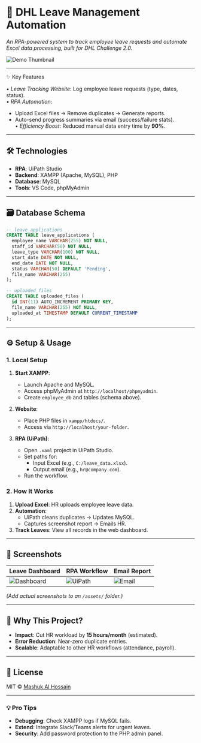 # **📌 DHL Leave Management Automation**  
*An RPA-powered system to track employee leave requests and automate Excel data processing, built for DHL Challenge 2.0.*  

![Demo Thumbnail](https://img.youtube.com/vi/zPF9p7py9II/maxresdefault.jpg) 

---

✨ Key Features

• *Leave Tracking Website*: Log employee leave requests (type, dates, status).  
• *RPA Automation*:  
  - Upload Excel files → Remove duplicates → Generate reports.  
  - Auto-send progress summaries via email (success/failure stats).  
• *Efficiency Boost*: Reduced manual data entry time by **90%**.  

---

## **🛠️ Technologies**  

- **RPA**: UiPath Studio  
- **Backend**: XAMPP (Apache, MySQL), PHP  
- **Database**: MySQL 
- **Tools**: VS Code, phpMyAdmin  

---

## **🗃️ Database Schema**  
```sql
-- leave_applications
CREATE TABLE leave_applications (
  employee_name VARCHAR(255) NOT NULL,
  staff_id VARCHAR(50) NOT NULL,
  leave_type VARCHAR(100) NOT NULL,
  start_date DATE NOT NULL,
  end_date DATE NOT NULL,
  status VARCHAR(50) DEFAULT 'Pending',
  file_name VARCHAR(255)
);

-- uploaded_files
CREATE TABLE uploaded_files (
  id INT(11) AUTO_INCREMENT PRIMARY KEY,
  file_name VARCHAR(255) NOT NULL,
  uploaded_at TIMESTAMP DEFAULT CURRENT_TIMESTAMP
);
```

---

## **⚙️ Setup & Usage**  
### **1. Local Setup**  
1. **Start XAMPP**:  
   - Launch Apache and MySQL.  
   - Access phpMyAdmin at `http://localhost/phpmyadmin`.  
   - Create `employee_db` and tables (schema above).  

2. **Website**:  
   - Place PHP files in `xampp/htdocs/`.  
   - Access via `http://localhost/your-folder`.  

3. **RPA (UiPath)**:  
   - Open `.xaml` project in UiPath Studio.  
   - Set paths for:  
     - Input Excel (e.g., `C:/leave_data.xlsx`).  
     - Output email (e.g., `hr@company.com`).  
   - Run the workflow.  

### **2. How It Works**  
1. **Upload Excel**: HR uploads employee leave data.  
2. **Automation**:  
   - UiPath cleans duplicates → Updates MySQL.  
   - Captures screenshot report → Emails HR.  
3. **Track Leaves**: View all records in the web dashboard.  

---

## **📸 Screenshots**  
| Leave Dashboard | RPA Workflow | Email Report |  
|-----------------|--------------|--------------|  
| ![Dashboard](./assets/dashboard.png) | ![UiPath](./assets/uipath.png) | ![Email](./assets/email.png) |  

*(Add actual screenshots to an `/assets/` folder.)*  

---

## **🚀 Why This Project?**  
- **Impact**: Cut HR workload by **15 hours/month** (estimated).  
- **Error Reduction**: Near-zero duplicate entries.  
- **Scalable**: Adaptable to other HR workflows (attendance, payroll).  

---

## **📜 License**  
MIT © [Mashuk Al Hossain](https://github.com/mashukrony)  

---

### **💡 Pro Tips**  
- **Debugging**: Check XAMPP logs if MySQL fails.  
- **Extend**: Integrate Slack/Teams alerts for urgent leaves.  
- **Security**: Add password protection to the PHP admin panel.  

